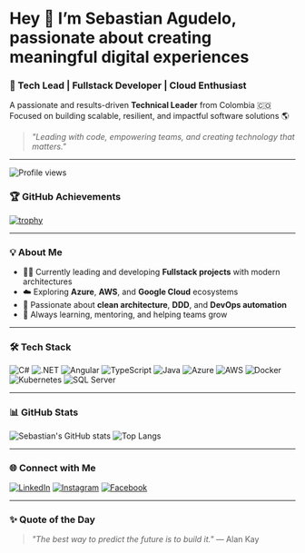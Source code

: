 # Hey 👋 I’m Sebastian Agudelo, passionate about creating meaningful digital experiences

### 🚀 Tech Lead | Fullstack Developer | Cloud Enthusiast  

A passionate and results-driven **Technical Leader** from Colombia 🇨🇴  
Focused on building scalable, resilient, and impactful software solutions 🌎  

> _"Leading with code, empowering teams, and creating technology that matters."_  

---

![Profile views](https://komarev.com/ghpvc/?username=sebastiansz1992&color=blue)

### 🏆 GitHub Achievements
[![trophy](https://github-profile-trophy.vercel.app/?username=SebastianAgudelo&theme=onedark&no-frame=true&row=1&column=7)](https://github.com/ryo-ma/github-profile-trophy)

---

### 💡 About Me
- 👨‍💻 Currently leading and developing **Fullstack projects** with modern architectures  
- ☁️ Exploring **Azure**, **AWS**, and **Google Cloud** ecosystems  
- 🧠 Passionate about **clean architecture**, **DDD**, and **DevOps automation**  
- 🧩 Always learning, mentoring, and helping teams grow  

---

### 🛠️ Tech Stack
![C#](https://img.shields.io/badge/C%23-239120?style=for-the-badge&logo=c-sharp&logoColor=white)
![.NET](https://img.shields.io/badge/.NET-512BD4?style=for-the-badge&logo=dotnet&logoColor=white)
![Angular](https://img.shields.io/badge/Angular-DD0031?style=for-the-badge&logo=angular&logoColor=white)
![TypeScript](https://img.shields.io/badge/TypeScript-007ACC?style=for-the-badge&logo=typescript&logoColor=white)
![Java](https://img.shields.io/badge/Java-ED8B00?style=for-the-badge&logo=java&logoColor=white)
![Azure](https://img.shields.io/badge/Azure-0089D6?style=for-the-badge&logo=microsoftazure&logoColor=white)
![AWS](https://img.shields.io/badge/AWS-232F3E?style=for-the-badge&logo=amazonaws&logoColor=white)
![Docker](https://img.shields.io/badge/Docker-2496ED?style=for-the-badge&logo=docker&logoColor=white)
![Kubernetes](https://img.shields.io/badge/Kubernetes-326CE5?style=for-the-badge&logo=kubernetes&logoColor=white)
![SQL Server](https://img.shields.io/badge/SQL_Server-CC2927?style=for-the-badge&logo=microsoftsqlserver&logoColor=white)

---

### 📊 GitHub Stats
![Sebastian's GitHub stats](https://github-readme-stats.vercel.app/api?username=SebastianAgudelo&show_icons=true&theme=tokyonight)
![Top Langs](https://github-readme-stats.vercel.app/api/top-langs/?username=SebastianAgudelo&layout=compact&theme=tokyonight)

---

### 🌐 Connect with Me
[![LinkedIn](https://img.shields.io/badge/LinkedIn-0A66C2?style=for-the-badge&logo=linkedin&logoColor=white)](https://www.linkedin.com/in/sebastian-agudelo-marin/)
[![Instagram](https://img.shields.io/badge/Instagram-E4405F?style=for-the-badge&logo=instagram&logoColor=white)](https://www.instagram.com/sebastiansz92/)
[![Facebook](https://img.shields.io/badge/Facebook-1877F2?style=for-the-badge&logo=facebook&logoColor=white)](https://www.facebook.com/sebastian.a.marin.56)

---

### ✨ Quote of the Day
> _"The best way to predict the future is to build it."_ — Alan Kay
